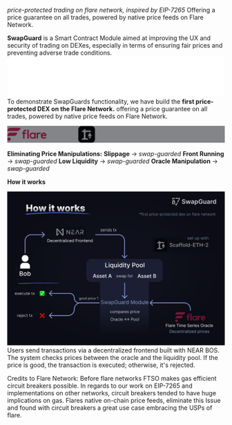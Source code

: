 _price-protected trading on flare network, inspired by EIP-7265_
Offering a price guarantee on all trades, powered by native price feeds on Flare Network.

__SwapGuard__ is a Smart Contract Module aimed at improving the UX and security of trading on DEXes,
especially in terms of ensuring fair prices and preventing adverse trade conditions.
![Alt text](/scaffold-eth/packages/nextjs/public/readme/swapguard.svg)
To demonstrate SwapGuards functionality, we have build the
**first price-protected DEX on the Flare Network.**
offering a price guarantee on all trades, powered by native price feeds on Flare Network.

![Alt text](/scaffold-eth/packages/nextjs/public/readme/sponsors.svg)

**Eliminating Price Manipulations:**
__Slippage__ -> _swap-guarded_
__Front Running__ -> _swap-guarded_
__Low Liquidity__ -> _swap-guarded_
__Oracle Manipulation__ -> _swap-guarded_

**How it works**

![Alt text](/scaffold-eth/packages/nextjs/public/readme/diagram.svg)
Users send transactions via a decentralized frontend built with NEAR BOS.
The system checks prices between the oracle and the liquidity pool.
If the price is good, the transaction is executed; otherwise, it's rejected.


Credits to Flare Network:
Before flare networks FTSO makes gas efficient circuit breakers possible. In regards to our work on EIP-7265 and implementations on other networks, circuit breakers tended to have huge implications on gas. Flares native on-chain price feeds, eliminate this Issue and found with circuit breakers a great use case embracing the USPs of flare.